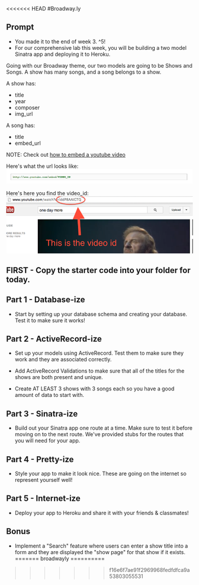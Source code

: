 <<<<<<< HEAD
#Broadway.ly

## Prompt
* You made it to the end of week 3. ^5!
* For our comprehensive lab this week, you will be building a two model Sinatra app and deploying it to Heroku.

Going with our Broadway theme, our two models are going to be Shows and Songs. A show has many songs, and a song belongs to a show.

A show has:

* title
* year
* composer
* img_url

A song has:

* title
* embed_url

NOTE: Check out [how to embed a youtube video](https://developers.google.com/youtube/player_parameters#Embedding_a_Player)

Here's what the url looks like:
![youtube_url](youtube_url.png)

Here's here you find the video_id:
![video_id](youtube_id.png)

## FIRST - Copy the starter code into your folder for today.

## Part 1 - Database-ize
* Start by setting up your database schema and creating your database. Test it to make sure it works!

## Part 2 - ActiveRecord-ize
* Set up your models using ActiveRecord. Test them to make sure they work and they are associated correctly.

* Add ActiveRecord Validations to make sure that all of the titles for the shows are both present and unique.

* Create AT LEAST 3 shows with 3 songs each so you have a good amount of data to start with.

## Part 3 - Sinatra-ize
* Build out your Sinatra app one route at a time. Make sure to test it before moving on to the next route. We've provided stubs for the routes that you will need for your app.

## Part 4 - Pretty-ize
* Style your app to make it look nice. These are going on the internet so represent yourself well!

## Part 5 - Internet-ize
* Deploy your app to Heroku and share it with your friends & classmates!

## Bonus
* Implement a "Search" feature where users can enter a show title into a form and they are displayed the "show page" for that show if it exists.
=======
broadwayly
==========
>>>>>>> f16e6f7ae91f2969968fedfdfca9a53803055531

